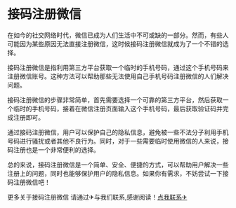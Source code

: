 # 接码注册微信

在如今的社交网络时代，微信已成为人们生活中不可或缺的一部分。然而，有些人可能因为某些原因无法直接注册微信，这时候接码注册微信就成为了一个不错的选择。

接码注册微信是指利用第三方平台获取一个临时的手机号码，通过这个手机号码来注册微信账号。这种方法可以帮助那些无法使用自己手机号码注册微信的人们解决问题。

接码注册微信的步骤非常简单，首先需要选择一个可靠的第三方平台，然后获取一个临时的手机号码，接着在微信注册页面输入这个手机号码，最后获取验证码并完成注册即可。

通过接码注册微信，用户可以保护自己的隐私信息，避免被一些不法分子利用手机号码进行骚扰或者其他不良行为。同时，对于一些需要临时使用微信的人来说，接码注册也是一个非常便利的选择。

总的来说，接码注册微信是一个简单、安全、便捷的方式，可以帮助用户解决一些注册上的问题，同时也能够保护用户的隐私信息。如果你有需求，不妨尝试一下接码注册微信吧！

更多关于接码注册微信 请通过✈与我们联系,感谢阅读！[点我联系✈](https://pc.k02.cc)